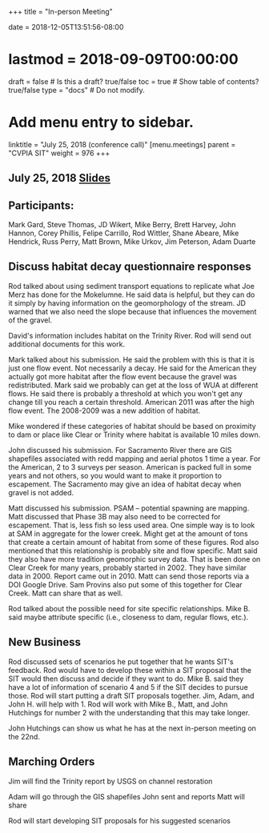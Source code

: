 +++
title = "In-person Meeting"

date = 2018-12-05T13:51:56-08:00
# lastmod = 2018-09-09T00:00:00

draft = false  # Is this a draft? true/false
toc = true  # Show table of contents? true/false
type = "docs"  # Do not modify.

# Add menu entry to sidebar.
linktitle = "July 25, 2018 (conference call)"
[menu.meetings]
  parent = "CVPIA SIT"
  weight = 976
+++

## July 25, 2018 [Slides](https://s3-us-west-2.amazonaws.com/cvpia-meeting-slides/July+25+2018+meeting+slides.pdf)


## Participants:
Mark Gard, Steve Thomas, JD Wikert, Mike Berry, Brett Harvey, John Hannon, Corey Phillis, Felipe Carrillo, Rod Wittler, Shane Abeare, Mike Hendrick, Russ Perry, Matt Brown, Mike Urkov, Jim Peterson, Adam Duarte

## Discuss habitat decay questionnaire responses

Rod talked about using sediment transport equations to replicate what Joe Merz has done for the Mokelumne. He said data is helpful, but they can do it simply by having information on the geomorphology of the stream. JD warned that we also need the slope because that influences the movement of the gravel.

David&#39;s information includes habitat on the Trinity River. Rod will send out additional documents for this work.

Mark talked about his submission. He said the problem with this is that it is just one flow event. Not necessarily a decay. He said for the American they actually got more habitat after the flow event because the gravel was redistributed. Mark said we probably can get at the loss of WUA at different flows. He said there is probably a threshold at which you won&#39;t get any change till you reach a certain threshold. American 2011 was after the high flow event. The 2008-2009 was a new addition of habitat.

Mike wondered if these categories of habitat should be based on proximity to dam or place like Clear or Trinity where habitat is available 10 miles down.

John discussed his submission. For Sacramento River there are GIS shapefiles associated with redd mapping and aerial photos 1 time a year. For the American, 2 to 3 surveys per season. American is packed full in some years and not others, so you would want to make it proportion to escapement. The Sacramento may give an idea of habitat decay when gravel is not added.

Matt discussed his submission. PSAM – potential spawning are mapping. Matt discussed that Phase 3B may also need to be corrected for escapement. That is, less fish so less used area. One simple way is to look at SAM in aggregate for the lower creek. Might get at the amount of tons that create a certain amount of habitat from some of these figures. Rod also mentioned that this relationship is probably site and flow specific. Matt said they also have more tradition geomorphic survey data. That is been done on Clear Creek for many years, probably started in 2002. They have similar data in 2000. Report came out in 2010. Matt can send those reports via a DOI Google Drive. Sam Provins also put some of this together for Clear Creek. Matt can share that as well.

Rod talked about the possible need for site specific relationships. Mike B. said maybe attribute specific (i.e., closeness to dam, regular flows, etc.).

## New Business

Rod discussed sets of scenarios he put together that he wants SIT&#39;s feedback. Rod would have to develop these within a SIT proposal that the SIT would then discuss and decide if they want to do. Mike B. said they have a lot of information of scenario 4 and 5 if the SIT decides to pursue those. Rod will start putting a draft SIT proposals together. Jim, Adam, and John H. will help with 1. Rod will work with Mike B., Matt, and John Hutchings for number 2 with the understanding that this may take longer.

John Hutchings can show us what he has at the next in-person meeting on the 22nd.



## Marching Orders

Jim will find the Trinity report by USGS on channel restoration

Adam will go through the GIS shapefiles John sent and reports Matt will share

Rod will start developing SIT proposals for his suggested scenarios